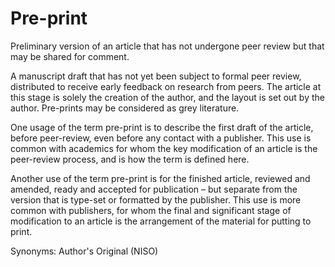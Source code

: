 # Pre-print

Preliminary version of an article that has not undergone peer review but that may be shared for comment.

A manuscript draft that has not yet been subject to formal peer review, distributed to receive early feedback on research from peers. The article at this stage is solely the creation of the author, and the layout is set out by the author. Pre-prints may be considered as grey literature.

One usage of the term pre-print is to describe the first draft of the article, before peer-review, even before any contact with a publisher. This use is common with academics for whom the key modification of an article is the peer-review process, and is how the term is defined here.

Another use of the term pre-print is for the finished article, reviewed and amended, ready and accepted for publication – but separate from the version that is type-set or formatted by the publisher. This use is more common with publishers, for whom the final and significant stage of modification to an article is the arrangement of the material for putting to print.

Synonyms: Author's Original (NISO)